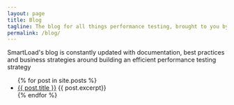 ```yaml
---
layout: page
title: Blog
tagline: The blog for all things performance testing, brought to you by the people behind SmartLoad  
permalink: /blog/
---
```


SmartLoad's blog is constantly updated with documentation, best practices and business strategies around building an efficient performance testing strategy  

<ul>
  {% for post in site.posts %}
    <li>
      <a href="{{ post.url }}">{{ post.title }}</a>
      {{ post.excerpt}} <!-- automatically pulls the first paragraph from jekyll in front matter, preprogrammed -->
    </li>
  {% endfor %}
</ul>
